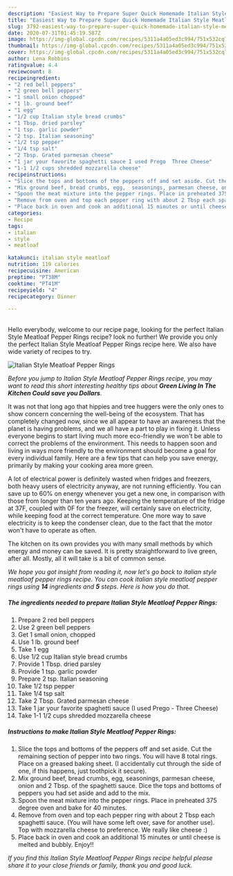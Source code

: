 ```yaml
---
description: "Easiest Way to Prepare Super Quick Homemade Italian Style Meatloaf Pepper Rings"
title: "Easiest Way to Prepare Super Quick Homemade Italian Style Meatloaf Pepper Rings"
slug: 3792-easiest-way-to-prepare-super-quick-homemade-italian-style-meatloaf-pepper-rings
date: 2020-07-31T01:45:19.587Z
image: https://img-global.cpcdn.com/recipes/5311a4a05ed3c994/751x532cq70/italian-style-meatloaf-pepper-rings-recipe-main-photo.jpg
thumbnail: https://img-global.cpcdn.com/recipes/5311a4a05ed3c994/751x532cq70/italian-style-meatloaf-pepper-rings-recipe-main-photo.jpg
cover: https://img-global.cpcdn.com/recipes/5311a4a05ed3c994/751x532cq70/italian-style-meatloaf-pepper-rings-recipe-main-photo.jpg
author: Lena Robbins
ratingvalue: 4.4
reviewcount: 8
recipeingredient:
- "2 red bell peppers"
- "2 green bell peppers"
- "1 small onion chopped"
- "1 lb. ground beef"
- "1 egg"
- "1/2 cup Italian style bread crumbs"
- "1 Tbsp. dried parsley"
- "1 tsp. garlic powder"
- "2 tsp. Italian seasoning"
- "1/2 tsp pepper"
- "1/4 tsp salt"
- "2 Tbsp. Grated parmesan cheese"
- "1 jar your favorite spaghetti sauce I used Prego  Three Cheese"
- "1-1 1/2 cups shredded mozzarella cheese"
recipeinstructions:
- "Slice the tops and bottoms of the peppers off and set aside. Cut the remaining section of pepper into two rings. You will have 8 total rings. Place on a greased baking sheet. (I accidentally cut through the side of one, if this happens,  just toothpick it secure)."
- "Mix ground beef, bread crumbs, egg,  seasonings, parmesan cheese, onion and 2 Tbsp. of the spaghetti sauce. Dice the tops and bottoms of peppers you had set aside and add to the mix."
- "Spoon the meat mixture into the pepper rings. Place in preheated 375 degree oven and bake for 40 minutes."
- "Remove from oven and top each pepper ring with about 2 Tbsp each spaghetti sauce. (You will have some left over, save for another use). Top with mozzarella cheese to preference. We really like cheese :)"
- "Place back in oven and cook an additional 15 minutes or until cheese is melted and bubbly. Enjoy!!"
categories:
- Recipe
tags:
- italian
- style
- meatloaf

katakunci: italian style meatloaf 
nutrition: 119 calories
recipecuisine: American
preptime: "PT38M"
cooktime: "PT41M"
recipeyield: "4"
recipecategory: Dinner

---
```

<br>
Hello everybody, welcome to our recipe page, looking for the perfect Italian Style Meatloaf Pepper Rings recipe? look no further! We provide you only the perfect Italian Style Meatloaf Pepper Rings recipe here. We also have wide variety of recipes to try.
<br>


![Italian Style Meatloaf Pepper Rings](https://img-global.cpcdn.com/recipes/5311a4a05ed3c994/751x532cq70/italian-style-meatloaf-pepper-rings-recipe-main-photo.jpg)

<i>Before you jump to Italian Style Meatloaf Pepper Rings recipe, you may want to read this short interesting healthy tips about 
<strong>Green Living In The Kitchen Could save you Dollars</strong>.</i>
</br>

It was not that long ago that hippies and tree huggers were the only ones to show concern concerning the well-being of the ecosystem. That has completely changed now, since we all appear to have an awareness that the planet is having problems, and we all have a part to play in fixing it. Unless everyone begins to start living much more eco-friendly we won't be able to correct the problems of the environment. This needs to happen soon and living in ways more friendly to the environment should become a goal for every individual family. Here are a few tips that can help you save energy, primarily by making your cooking area more green.

A lot of electrical power is definitely wasted when fridges and freezers, both heavy users of electricity anyway, are not running efficiently. You can save up to 60% on energy whenever you get a new one, in comparison with those from longer than ten years ago. Keeping the temperature of the fridge at 37F, coupled with 0F for the freezer, will certainly save on electricity, while keeping food at the correct temperature. One more way to save electricity is to keep the condenser clean, due to the fact that the motor won't have to operate as often.

The kitchen on its own provides you with many small methods by which energy and money can be saved. It is pretty straightforward to live green, after all. Mostly, all it will take is a bit of common sense.


<i>We hope you got insight from reading it, now let's go back to italian style meatloaf pepper rings recipe. You can cook italian style meatloaf pepper rings using <strong>14</strong> ingredients and <strong>5</strong> steps. Here is how you do that.
</i>

##### The ingredients needed to prepare Italian Style Meatloaf Pepper Rings:

1. Prepare 2 red bell peppers
1. Use 2 green bell peppers
1. Get 1 small onion, chopped
1. Use 1 lb. ground beef
1. Take 1 egg
1. Use 1/2 cup Italian style bread crumbs
1. Provide 1 Tbsp. dried parsley
1. Provide 1 tsp. garlic powder
1. Prepare 2 tsp. Italian seasoning
1. Take 1/2 tsp pepper
1. Take 1/4 tsp salt
1. Take 2 Tbsp. Grated parmesan cheese
1. Take 1 jar your favorite spaghetti sauce (I used Prego - Three Cheese)
1. Take 1-1 1/2 cups shredded mozzarella cheese


##### Instructions to make Italian Style Meatloaf Pepper Rings:

1. Slice the tops and bottoms of the peppers off and set aside. Cut the remaining section of pepper into two rings. You will have 8 total rings. Place on a greased baking sheet. (I accidentally cut through the side of one, if this happens,  just toothpick it secure).
1. Mix ground beef, bread crumbs, egg,  seasonings, parmesan cheese, onion and 2 Tbsp. of the spaghetti sauce. Dice the tops and bottoms of peppers you had set aside and add to the mix.
1. Spoon the meat mixture into the pepper rings. Place in preheated 375 degree oven and bake for 40 minutes.
1. Remove from oven and top each pepper ring with about 2 Tbsp each spaghetti sauce. (You will have some left over, save for another use). Top with mozzarella cheese to preference. We really like cheese :)
1. Place back in oven and cook an additional 15 minutes or until cheese is melted and bubbly. Enjoy!!


<i>If you find this Italian Style Meatloaf Pepper Rings recipe helpful please share it to your close friends or family, thank you and good luck.</i>

